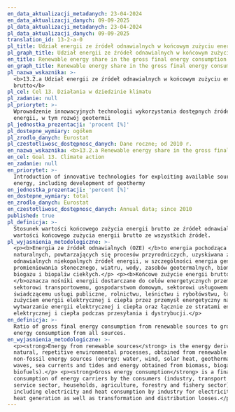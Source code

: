 ```yaml
---
en_data_aktualizacji_metadanych: 23-04-2024
en_data_aktualizacji_danych: 09-09-2025
pl_data_aktualizacji_metadanych: 23-04-2024
pl_data_aktualizacji_danych: 09-09-2025
translation_id: 13-2-a-0
pl_title: Udział energii ze źródeł odnawialnych w końcowym zużyciu energii brutto
pl_graph_title: Udział energii ze źródeł odnawialnych w końcowym zużyciu energii brutto
en_title: Renewable energy share in the gross final energy consumption
en_graph_title: Renewable energy share in the gross final energy consumption
pl_nazwa_wskaznika: >-
  <b>13.2.a Udział energii ze źródeł odnawialnych w końcowym zużyciu energii
  brutto</b>
pl_cel: Cel 13. Działania w dziedzinie klimatu
pl_zadanie: null
pl_priorytet: >-
  Wprowadzenie innowacyjnych technologii wykorzystania dostępnych źródeł
  energii, w tym rozwój geotermii
pl_jednostka_prezentacji: 'procent [%]'
pl_dostepne_wymiary: ogółem
pl_zrodlo_danych: Eurostat
pl_czestotliwosc_dostępnosc_danych: Dane roczne; od 2010 r.
en_nazwa_wskaznika: <b>13.2.a Renewable energy share in the gross final energy consumption</b>
en_cel: Goal 13. Climate action
en_zadanie: null
en_priorytet: >-
  Introduction of innovative technologies for exploiting available sources of
  energy, including development of geothermy
en_jednostka_prezentacji: 'percent [%]'
en_dostepne_wymiary: total
en_zrodlo_danych: Eurostat
en_czestotliwosc_dostępnosc_danych: Annual data; since 2010
published: true
pl_definicja: >-
  Stosunek wartości końcowego zużycia energii brutto ze źródeł odnawialnych do
  wartości końcowego zużycia energii brutto ze wszystkich źródeł.
pl_wyjasnienia_metodologiczne: >-
  <p><b>Energia ze źródeł odnawialnych (OZE) </b>to energia pochodząca z
  naturalnych, powtarzających się procesów przyrodniczych, uzyskiwana z
  odnawialnych niekopalnych źródeł energii, w szczególności energia generowana z
  promieniowania słonecznego, wiatru, wody, zasobów geotermalnych, biomasy,
  biogazu i biopaliw ciekłych.</p> <p><b>Końcowe zużycie energii brutto
  </b>oznacza nośniki energii dostarczane do celów energetycznych przemysłowi,
  sektorowi transportowemu, gospodarstwom domowym, sektorowi usługowemu, w tym
  świadczącemu usługi publiczne, rolnictwu, leśnictwu i rybołówstwu, łącznie ze
  zużyciem energii elektrycznej i ciepła przez przemysł energetyczny na
  wytwarzanie energii elektrycznej i ciepła oraz łącznie ze stratami energii
  elektrycznej i ciepła podczas przesyłania i dystrybucji.</p>
en_definicja: >-
  Ratio of gross final energy consumption from renewable sources to gross final
  energy consumption from all sources.
en_wyjasnienia_metodologiczne: >-
  <p><strong>Energy from renewable sources</strong> is the energy derived from
  natural, repetitive environmental processes, obtained from renewable
  non-fossil energy sources (energy: water, wind, solar heat, geothermal heat,
  waves, sea currents and tides and energy obtained from biomass, biogas,
  biofuels).</p> <p><strong>Gross energy consumption</strong> is a final
  consumption of energy carriers by the consumers (industry, transport sector,
  service sector, households, agriculture, forestry and fishery sector)
  including electricity and heat consumption by industry for electricity and
  heat generation as well as transformation and distribution looses.</p>
---
```

